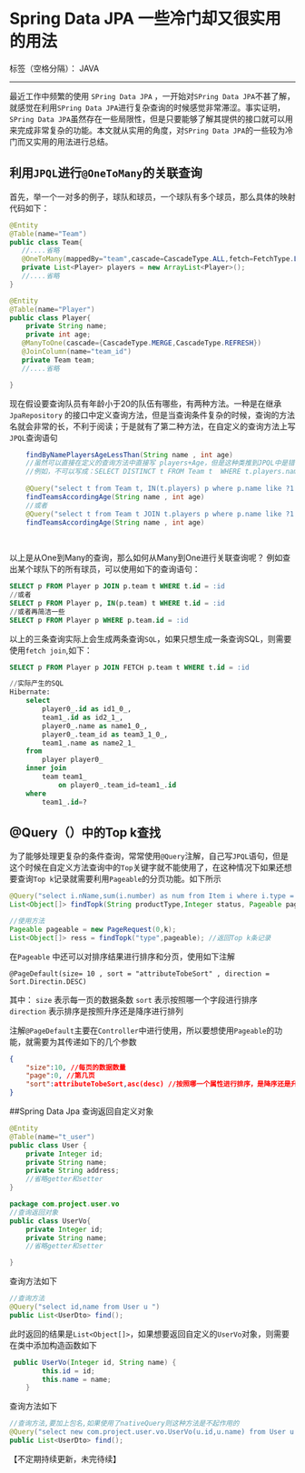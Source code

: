 ﻿# Spring Data JPA 一些冷门却又很实用的用法

标签（空格分隔）： JAVA

---

最近工作中频繁的使用 `SPring Data JPA` ，一开始对`SPring Data JPA`不甚了解，就感觉在利用`SPring Data JPA`进行复杂查询的时候感觉非常滞涩。事实证明，`SPring Data JPA`虽然存在一些局限性，但是只要能够了解其提供的接口就可以用来完成非常复杂的功能。本文就从实用的角度，对`SPring Data JPA`的一些较为冷门而又实用的用法进行总结。

## 利用`JPQL`进行`@OneToMany`的关联查询
首先，举一个一对多的例子，球队和球员，一个球队有多个球员，那么具体的映射代码如下：
```java
@Entity
@Table(name="Team")
public class Team{
   //....省略
   @OneToMany(mappedBy="team",cascade=CascadeType.ALL,fetch=FetchType.LAZY)
   private List<Player> players = new ArrayList<Player>();
   //....省略
}
```


```java
@Entity
@Table(name="Player")
public class Player{
    private String name;
    private int age;
   @ManyToOne(cascade={CascadeType.MERGE,CascadeType.REFRESH})  
   @JoinColumn(name="team_id")  
   private Team team;
   //....省略

}
```
现在假设要查询队员有年龄小于20的队伍有哪些，有两种方法。一种是在继承 `JpaRepository` 的接口中定义查询方法，但是当查询条件复杂的时候，查询的方法名就会非常的长，不利于阅读；于是就有了第二种方法，在自定义的查询方法上写`JPQL`查询语句
```java
    findByNamePlayersAgeLessThan(String name , int age)
    //虽然可以直接在定义的查询方法中直接写 players+Age，但是这种类推到JPQL中是错误的
    //例如，不可以写成：SELECT DISTINCT t FROM Team t  WHERE t.players.name LIKE :name 
    
    @Query("select t from Team t, IN(t.players) p where p.name like ?1 and age <= ?2")
    findTeamsAccordingAge(String name , int age)
    //或者
    @Query("select t from Team t JOIN t.players p where p.name like ?1 and age <= ?2")
    findTeamsAccordingAge(String name , int age)
    
    
```

以上是从One到Many的查询，那么如何从Many到One进行关联查询呢？
例如查出某个球队下的所有球员，可以使用如下的查询语句：

```SQL
SELECT p FROM Player p JOIN p.team t WHERE t.id = :id 
//或者
SELECT p FROM Player p, IN(p.team) t WHERE t.id = :id 
//或者再简洁一些
SELECT p FROM Player p WHERE p.team.id = :id 
```
以上的三条查询实际上会生成两条查询`SQL`，如果只想生成一条查询SQL，则需要使用`fetch join`,如下：
```SQL
SELECT p FROM Player p JOIN FETCH p.team t WHERE t.id = :id 

//实际产生的SQL
Hibernate:  
    select 
        player0_.id as id1_0_,  
        team1_.id as id2_1_,  
        player0_.name as name1_0_,  
        player0_.team_id as team3_1_0_,  
        team1_.name as name2_1_  
    from 
        player player0_  
    inner join 
        team team1_  
            on player0_.team_id=team1_.id  
    where 
        team1_.id=? 
```

## @Query（）中的Top k查找
为了能够处理更复杂的条件查询，常常使用`@Query`注解，自己写`JPQL`语句，但是这个时候在自定义方法查询中的`Top`关键字就不能使用了，在这种情况下如果还想要查询`Top k`记录就需要利用`Pageable`的分页功能。如下所示

```java
@Query("select i.nName,sum(i.number) as num from Item i where i.type = ?1 group by i.id order by num desc ")
List<Object[]> findTopk(String productType,Integer status, Pageable pageable);

//使用方法
Pageable pageable = new PageRequest(0,k);
List<Object[]> ress = findTopk("type",pageable); //返回Top k条记录
```

在`Pageable` 中还可以对排序结果进行排序和分页，使用如下注解

    @PageDefault(size= 10 , sort = "attributeTobeSort" , direction = Sort.Directin.DESC)
    
其中： `size` 表示每一页的数据条数
    `sort` 表示按照哪一个字段进行排序
    `direction` 表示排序是按照升序还是降序进行排列
    
注解`@PageDefault`主要在`Controller`中进行使用，所以要想使用`Pageable`的功能，就需要为其传递如下的几个参数
```json
{
    "size":10, //每页的数据数量
    "page":0, //第几页
    "sort":attributeTobeSort,asc(desc) //按照哪一个属性进行排序，是降序还是升序
}
```
##Spring Data Jpa 查询返回自定义对象
```java
@Entity
@Table(name="t_user")
public class User {
    private Integer id;
    private String name;
    private String address;
    //省略getter和setter
}

package com.project.user.vo
//查询返回对象
public class UserVo{
    private Integer id;
    private String name;
    //省略getter和setter

}
```

查询方法如下
```java
//查询方法
@Query("select id,name from User u ")  
public List<UserDto> find();
```
此时返回的结果是`List<Object[]>`，如果想要返回自定义的`UserVo`对象，则需要在类中添加构造函数如下
```java
 public UserVo(Integer id, String name) {
        this.id = id;
        this.name = name;
    }
```

查询方法如下
```java
//查询方法,要加上包名,如果使用了nativeQuery则这种方法是不起作用的
@Query("select new com.project.user.vo.UserVo(u.id,u.name) from User u ")  
public List<UserDto> find();
```
【不定期持续更新，未完待续】